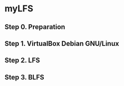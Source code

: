 # myLFS

## Step 0. Preparation

## Step 1. VirtualBox Debian GNU/Linux

## Step 2. LFS

## Step 3. BLFS

